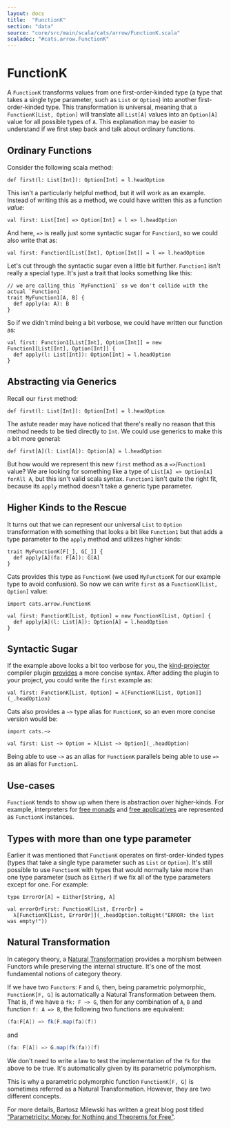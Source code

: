 ```yaml
---
layout: docs
title:  "FunctionK"
section: "data"
source: "core/src/main/scala/cats/arrow/FunctionK.scala"
scaladoc: "#cats.arrow.FunctionK"
---
```

# FunctionK
A `FunctionK` transforms values from one first-order-kinded type (a type that takes a single type
parameter, such as `List` or `Option`) into another first-order-kinded type. This transformation is
universal, meaning that a `FunctionK[List, Option]` will translate all `List[A]` values into an
`Option[A]` value for all possible types of `A`. This explanation may be easier to understand if we
first step back and talk about ordinary functions.

## Ordinary Functions
Consider the following scala method:

```tut:silent
def first(l: List[Int]): Option[Int] = l.headOption
```

This isn't a particularly helpful method, but it will work as an example. Instead of writing this as a
method, we could have written this as a function _value_:

```tut:silent
val first: List[Int] => Option[Int] = l => l.headOption
```

And here, `=>` is really just some syntactic sugar for `Function1`, so we could also write that as:

```tut:silent
val first: Function1[List[Int], Option[Int]] = l => l.headOption
````

Let's cut through the syntactic sugar even a little bit further. `Function1` isn't really a special type.
It's just a trait that looks something like this:

```tut:silent
// we are calling this `MyFunction1` so we don't collide with the actual `Function1`
trait MyFunction1[A, B] {
  def apply(a: A): B
}
```

So if we didn't mind being a bit verbose, we could have written our function as:

```tut:silent
val first: Function1[List[Int], Option[Int]] = new Function1[List[Int], Option[Int]] {
  def apply(l: List[Int]): Option[Int] = l.headOption
}
```

## Abstracting via Generics

Recall our `first` method:

```tut:silent
def first(l: List[Int]): Option[Int] = l.headOption
```

The astute reader may have noticed that there's really no reason that this method needs to be tied directly to `Int`. We could use generics to make this a bit more general:

```
def first[A](l: List[A]): Option[A] = l.headOption
```

But how would we represent this new `first` method as a `=>`/`Function1` value? We are looking for something like a type of `List[A] => Option[A] forAll A`, but this isn't valid scala syntax. `Function1` isn't quite the right fit, because its `apply` method doesn't take a generic type parameter.

## Higher Kinds to the Rescue

It turns out that we can represent our universal `List` to `Option` transformation with something that looks a bit like `Function1` but
that adds a type parameter to the `apply` method and utilizes higher kinds:

```tut:silent
trait MyFunctionK[F[_], G[_]] {
  def apply[A](fa: F[A]): G[A]
}
```

Cats provides this type as `FunctionK` (we used `MyFunctionK` for our example type to avoid confusion). So now we can write `first` as a `FunctionK[List, Option]` value:

```tut:silent
import cats.arrow.FunctionK

val first: FunctionK[List, Option] = new FunctionK[List, Option] {
  def apply[A](l: List[A]): Option[A] = l.headOption
}
```

## Syntactic Sugar

If the example above looks a bit too verbose for you, the [kind-projector](https://github.com/non/kind-projector)
compiler plugin [provides](https://github.com/non/kind-projector#polymorphic-lambda-values) a more concise syntax.
After adding the plugin to your project, you could write the `first` example as:

```tut:silent
val first: FunctionK[List, Option] = λ[FunctionK[List, Option]](_.headOption)
```

Cats also provides a `~>` type alias for `FunctionK`, so an even more concise version would be:

```tut:silent
import cats.~>

val first: List ~> Option = λ[List ~> Option](_.headOption)
```

Being able to use `~>` as an alias for `FunctionK` parallels being able to use `=>` as an alias for `Function1`.

## Use-cases

`FunctionK` tends to show up when there is abstraction over higher-kinds. For example, interpreters for [free monads](freemonad.html) and [free applicatives](freeapplicative.html) are represented as `FunctionK` instances.

## Types with more than one type parameter

Earlier it was mentioned that `FunctionK` operates on first-order-kinded types (types that take a single type parameter such as `List` or `Option`). It's still possible to use `FunctionK` with types that would normally take more than one type parameter (such as `Either`) if we fix all of the type parameters except for one. For example:

```tut:silent
type ErrorOr[A] = Either[String, A]

val errorOrFirst: FunctionK[List, ErrorOr] =
  λ[FunctionK[List, ErrorOr]](_.headOption.toRight("ERROR: the list was empty!"))
```

## Natural Transformation

In category theory, a [Natural Transformation](https://en.wikipedia.org/wiki/Natural_transformation) provides a morphism between Functors while preserving the internal structure. It's one of the most fundamental notions of category theory.

If we have two `Functor`s: `F` and `G`, then, being parametric polymorphic, `FunctionK[F, G]` is automatically a Natural Transformation between them. That is, if we have a `fk: F ~> G`, then for any combination of `A`, `B` and function `f: A => B`, the following two functions are equivalent:
```Scala
(fa:F[A]) => fk(F.map(fa)(f))
```
and
```Scala
(fa: F[A]) => G.map(fk(fa))(f)
````

We don't need to write a law to test the implementation of the `fk` for the above to be true. It's automatically given by its parametric polymorphism.

This is why a parametric polymorphic function `FunctionK[F, G]` is sometimes referred as a Natural Transformation. However, they are two different concepts.

For more details, Bartosz Milewski has written a great blog post titled
["Parametricity: Money for Nothing and Theorems for Free"](https://bartoszmilewski.com/2014/09/22/parametricity-money-for-nothing-and-theorems-for-free/).
 
